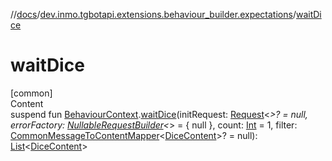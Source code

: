 //[docs](../../index.md)/[dev.inmo.tgbotapi.extensions.behaviour_builder.expectations](index.md)/[waitDice](wait-dice.md)



# waitDice  
[common]  
Content  
suspend fun [BehaviourContext](../dev.inmo.tgbotapi.extensions.behaviour_builder/-behaviour-context/index.md).[waitDice](wait-dice.md)(initRequest: [Request](../dev.inmo.tgbotapi.requests.abstracts/-request/index.md)<*>? = null, errorFactory: [NullableRequestBuilder](index.md#%5Bdev.inmo.tgbotapi.extensions.behaviour_builder.expectations%2FNullableRequestBuilder%2F%2F%2FPointingToDeclaration%2F%5D%2FClasslikes%2F625018081)<*> = { null }, count: [Int](https://kotlinlang.org/api/latest/jvm/stdlib/kotlin/-int/index.html) = 1, filter: [CommonMessageToContentMapper](index.md#%5Bdev.inmo.tgbotapi.extensions.behaviour_builder.expectations%2FCommonMessageToContentMapper%2F%2F%2FPointingToDeclaration%2F%5D%2FClasslikes%2F625018081)<[DiceContent](../dev.inmo.tgbotapi.types.message.content/-dice-content/index.md)>? = null): [List](https://kotlinlang.org/api/latest/jvm/stdlib/kotlin.collections/-list/index.html)<[DiceContent](../dev.inmo.tgbotapi.types.message.content/-dice-content/index.md)>  



